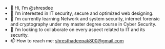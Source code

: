 - 👋 Hi, I’m @shresdee
- 👀 I’m interested in IT security, secure and optimized web designing.
- 🌱 I’m currently learning Network and system security, internet forensic and cryptography under my master degree course in Cyber Security.
- 💞️ I’m looking to collaborate on every aspect related to IT and its security.
- 📫 How to reach me: shresthadeepak800@gmail.com

<!---
shresdee/shresdee is a ✨ special ✨ repository because its `README.md` (this file) appears on your GitHub profile.
You can click the Preview link to take a look at your changes.
--->

